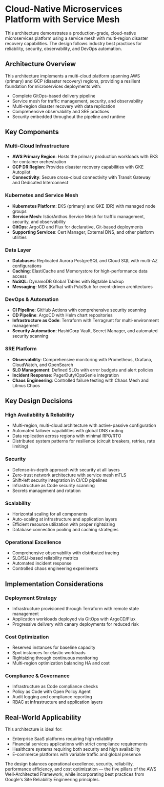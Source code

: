 # Cloud-Native Microservices Platform with Service Mesh

This architecture demonstrates a production-grade, cloud-native microservices platform using a service mesh with multi-region disaster recovery capabilities. The design follows industry best practices for reliability, security, observability, and DevOps automation.

## Architecture Overview

This architecture implements a multi-cloud platform spanning AWS (primary) and GCP (disaster recovery) regions, providing a resilient foundation for microservices deployments with:

- Complete GitOps-based delivery pipeline
- Service mesh for traffic management, security, and observability
- Multi-region disaster recovery with data replication
- Comprehensive observability and SRE practices
- Security embedded throughout the pipeline and runtime

## Key Components

### Multi-Cloud Infrastructure
- **AWS Primary Region**: Hosts the primary production workloads with EKS for container orchestration
- **GCP DR Region**: Provides disaster recovery capabilities with GKE Autopilot
- **Connectivity**: Secure cross-cloud connectivity with Transit Gateway and Dedicated Interconnect

### Kubernetes and Service Mesh
- **Kubernetes Platform**: EKS (primary) and GKE (DR) with managed node groups
- **Service Mesh**: Istio/Anthos Service Mesh for traffic management, security, and observability
- **GitOps**: ArgoCD and Flux for declarative, Git-based deployments
- **Supporting Services**: Cert Manager, External DNS, and other platform utilities

### Data Layer
- **Databases**: Replicated Aurora PostgreSQL and Cloud SQL with multi-AZ configurations
- **Caching**: ElastiCache and Memorystore for high-performance data access
- **NoSQL**: DynamoDB Global Tables with Bigtable backup
- **Messaging**: MSK (Kafka) with Pub/Sub for event-driven architectures

### DevOps & Automation
- **CI Pipeline**: GitHub Actions with comprehensive security scanning
- **CD Pipeline**: ArgoCD with Helm chart repositories
- **Infrastructure as Code**: Terraform with Terragrunt for multi-environment management
- **Security Automation**: HashiCorp Vault, Secret Manager, and automated security scanning

### SRE Platform
- **Observability**: Comprehensive monitoring with Prometheus, Grafana, CloudWatch, and OpenSearch
- **SLO Management**: Defined SLOs with error budgets and alert policies
- **Incident Response**: PagerDuty/OpsGenie integration
- **Chaos Engineering**: Controlled failure testing with Chaos Mesh and Litmus Chaos

## Key Design Decisions

### High Availability & Reliability
- Multi-region, multi-cloud architecture with active-passive configuration
- Automated failover capabilities with global DNS routing
- Data replication across regions with minimal RPO/RTO
- Distributed system patterns for resilience (circuit breakers, retries, rate limiting)

### Security
- Defense-in-depth approach with security at all layers
- Zero-trust network architecture with service mesh mTLS
- Shift-left security integration in CI/CD pipelines
- Infrastructure as Code security scanning
- Secrets management and rotation

### Scalability
- Horizontal scaling for all components
- Auto-scaling at infrastructure and application layers
- Efficient resource utilization with proper rightsizing
- Database connection pooling and caching strategies

### Operational Excellence
- Comprehensive observability with distributed tracing
- SLO/SLI-based reliability metrics
- Automated incident response
- Controlled chaos engineering experiments

## Implementation Considerations

### Deployment Strategy
- Infrastructure provisioned through Terraform with remote state management
- Application workloads deployed via GitOps with ArgoCD/Flux
- Progressive delivery with canary deployments for reduced risk

### Cost Optimization
- Reserved instances for baseline capacity
- Spot instances for elastic workloads
- Rightsizing through continuous monitoring
- Multi-region optimization balancing HA and cost

### Compliance & Governance
- Infrastructure as Code compliance checks
- Policy as Code with Open Policy Agent
- Audit logging and compliance reporting
- RBAC at infrastructure and application layers

## Real-World Applicability

This architecture is ideal for:

- Enterprise SaaS platforms requiring high reliability
- Financial services applications with strict compliance requirements
- Healthcare systems requiring both security and high availability
- E-commerce platforms with variable traffic and global presence

The design balances operational excellence, security, reliability, performance efficiency, and cost optimization — the five pillars of the AWS Well-Architected Framework, while incorporating best practices from Google's Site Reliability Engineering principles.
